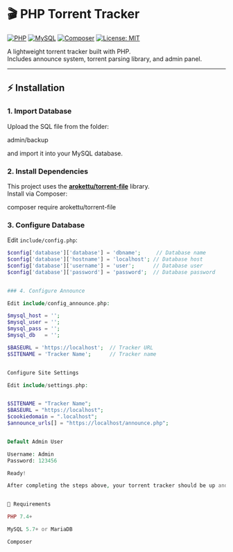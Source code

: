 # 🎬 PHP Torrent Tracker

[![PHP](https://img.shields.io/badge/PHP-7.4%2B-777bb3?logo=php&logoColor=white)](https://www.php.net/)
[![MySQL](https://img.shields.io/badge/MySQL-5.7%2B-4479A1?logo=mysql&logoColor=white)](https://www.mysql.com/)
[![Composer](https://img.shields.io/badge/Composer-Required-885630?logo=composer&logoColor=white)](https://getcomposer.org/)
[![License: MIT](https://img.shields.io/badge/License-MIT-green.svg)](LICENSE)

A lightweight torrent tracker built with PHP.  
Includes announce system, torrent parsing library, and admin panel.  

---

## ⚡️ Installation

### 1. Import Database
Upload the SQL file from the folder:


admin/backup

and import it into your MySQL database.

### 2. Install Dependencies
This project uses the **[arokettu/torrent-file](https://github.com/arokettu/torrent-file)** library.  
Install via Composer:

composer require arokettu/torrent-file


### 3. Configure Database
Edit `include/config.php`:
```php
$config['database']['database'] = 'dbname';     // Database name
$config['database']['hostname'] = 'localhost'; // Database host
$config['database']['username'] = 'user';      // Database user
$config['database']['password'] = 'password';  // Database password


### 4. Configure Announce

Edit include/config_announce.php:

$mysql_host = '';  
$mysql_user = '';  
$mysql_pass = '';  
$mysql_db   = '';  

$BASEURL = 'https://localhost';  // Tracker URL
$SITENAME = 'Tracker Name';      // Tracker name


Configure Site Settings

Edit include/settings.php:


$SITENAME = "Tracker Name";  
$BASEURL = "https://localhost";  
$cookiedomain = ".localhost";  
$announce_urls[] = "https://localhost/announce.php";


Default Admin User

Username: Admin
Password: 123456

Ready!

After completing the steps above, your torrent tracker should be up and running.


📌 Requirements

PHP 7.4+

MySQL 5.7+ or MariaDB

Composer
